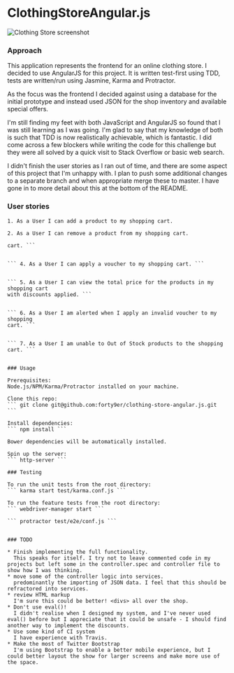 # ClothingStoreAngular.js

![Clothing Store screenshot](https://www.dropbox.com/s/a49r9m8nlnjvlx1/screenshot1.png?raw=1)

### Approach
This application represents the frontend for an online clothing store. I decided to use AngularJS for this project. It is written test-first using TDD, tests are written/run using Jasmine, Karma and Protractor.

As the focus was the frontend I decided against using a database for the initial prototype and instead used JSON for the shop inventory and available special offers.

I'm still finding my feet with both JavaScript and AngularJS so found that I was still learning as I was going. I'm glad to say that my knowledge of both is such that TDD is now realistically achievable, which is fantastic. I did come across a few blockers while writing the code for this challenge but they were all solved by a quick visit to Stack Overflow or basic web search.

I didn't finish the user stories as I ran out of time, and there are some aspect of this project that I'm unhappy with. I plan to push some additional changes to a separate branch and when appropriate merge these to master. I have gone in to more detail about this at the bottom of the README.


### User stories

``` 1. As a User I can add a product to my shopping cart. ```


``` 2. As a User I can remove a product from my shopping cart. ```


``` 3. As a User I can view the total price for the products in my shopping
cart. ```


``` 4. As a User I can apply a voucher to my shopping cart. ```


``` 5. As a User I can view the total price for the products in my shopping cart
with discounts applied. ```


``` 6. As a User I am alerted when I apply an invalid voucher to my shopping
cart. ```


``` 7. As a User I am unable to Out of Stock products to the shopping cart. ```


### Usage

Prerequisites:
Node.js/NPM/Karma/Protractor installed on your machine.

Clone this repo:
``` git clone git@github.com:forty9er/clothing-store-angular.js.git ```

Install dependencies:
``` npm install ```

Bower dependencies will be automatically installed.

Spin up the server:
``` http-server ```

### Testing

To run the unit tests from the root directory:
``` karma start test/karma.conf.js ```

To run the feature tests from the root directory:
``` webdriver-manager start ```

``` protractor test/e2e/conf.js ```


### TODO

* Finish implementing the full functionality.
  This speaks for itself. I try not to leave commented code in my projects but left some in the controller.spec and controller file to show how I was thinking.
* move some of the controller logic into services.
  predominantly the importing of JSON data. I feel that this should be refractored into services.
* review HTML markup
  I'm sure this could be better! <divs> all over the shop.
* Don't use eval()!
  I didn't realise when I designed my system, and I've never used eval() before but I appreciate that it could be unsafe - I should find another way to implement the discounts.
* Use some kind of CI system
  I have experience with Travis.
* Make the most of Twitter Bootstrap
  I'm using Bootstrap to enable a better mobile experience, but I could better layout the show for larger screens and make more use of the space.